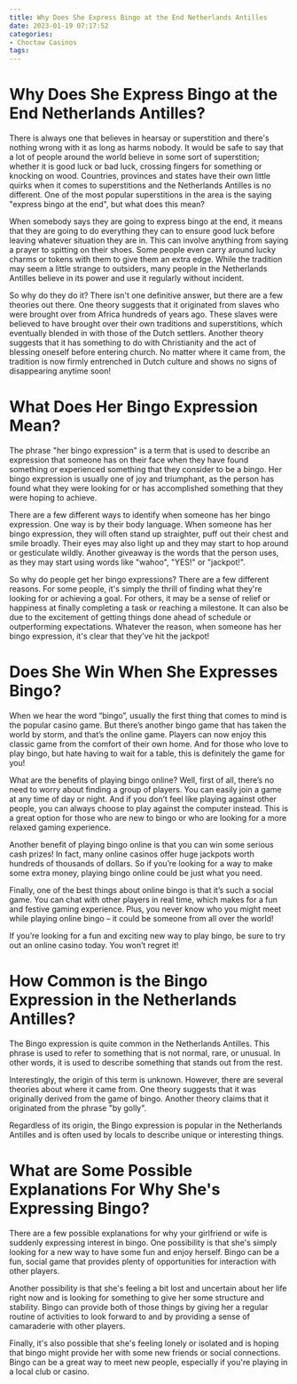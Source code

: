 ```yaml
---
title: Why Does She Express Bingo at the End Netherlands Antilles
date: 2023-01-19 07:17:52
categories:
- Choctaw Casinos
tags:
---
```



#  Why Does She Express Bingo at the End Netherlands Antilles?

There is always one that believes in hearsay or superstition and there's nothing wrong with it as long as harms nobody. It would be safe to say that a lot of people around the world believe in some sort of superstition; whether it is good luck or bad luck, crossing fingers for something or knocking on wood. Countries, provinces and states have their own little quirks when it comes to superstitions and the Netherlands Antilles is no different. One of the most popular superstitions in the area is the saying "express bingo at the end", but what does this mean?

When somebody says they are going to express bingo at the end, it means that they are going to do everything they can to ensure good luck before leaving whatever situation they are in. This can involve anything from saying a prayer to spitting on their shoes. Some people even carry around lucky charms or tokens with them to give them an extra edge. While the tradition may seem a little strange to outsiders, many people in the Netherlands Antilles believe in its power and use it regularly without incident.

So why do they do it? There isn't one definitive answer, but there are a few theories out there. One theory suggests that it originated from slaves who were brought over from Africa hundreds of years ago. These slaves were believed to have brought over their own traditions and superstitions, which eventually blended in with those of the Dutch settlers. Another theory suggests that it has something to do with Christianity and the act of blessing oneself before entering church. No matter where it came from, the tradition is now firmly entrenched in Dutch culture and shows no signs of disappearing anytime soon!

#  What Does Her Bingo Expression Mean?

The phrase "her bingo expression" is a term that is used to describe an expression that someone has on their face when they have found something or experienced something that they consider to be a bingo. Her bingo expression is usually one of joy and triumphant, as the person has found what they were looking for or has accomplished something that they were hoping to achieve.

There are a few different ways to identify when someone has her bingo expression. One way is by their body language. When someone has her bingo expression, they will often stand up straighter, puff out their chest and smile broadly. Their eyes may also light up and they may start to hop around or gesticulate wildly. Another giveaway is the words that the person uses, as they may start using words like "wahoo", "YES!" or "jackpot!".

So why do people get her bingo expressions? There are a few different reasons. For some people, it's simply the thrill of finding what they're looking for or achieving a goal. For others, it may be a sense of relief or happiness at finally completing a task or reaching a milestone. It can also be due to the excitement of getting things done ahead of schedule or outperforming expectations. Whatever the reason, when someone has her bingo expression, it's clear that they've hit the jackpot!

#  Does She Win When She Expresses Bingo? 

When we hear the word “bingo”, usually the first thing that comes to mind is the popular casino game. But there’s another bingo game that has taken the world by storm, and that’s the online game. Players can now enjoy this classic game from the comfort of their own home. And for those who love to play bingo, but hate having to wait for a table, this is definitely the game for you!

What are the benefits of playing bingo online? Well, first of all, there’s no need to worry about finding a group of players. You can easily join a game at any time of day or night. And if you don’t feel like playing against other people, you can always choose to play against the computer instead. This is a great option for those who are new to bingo or who are looking for a more relaxed gaming experience.

Another benefit of playing bingo online is that you can win some serious cash prizes! In fact, many online casinos offer huge jackpots worth hundreds of thousands of dollars. So if you’re looking for a way to make some extra money, playing bingo online could be just what you need.

Finally, one of the best things about online bingo is that it’s such a social game. You can chat with other players in real time, which makes for a fun and festive gaming experience. Plus, you never know who you might meet while playing online bingo – it could be someone from all over the world!

If you’re looking for a fun and exciting new way to play bingo, be sure to try out an online casino today. You won’t regret it!

#  How Common is the Bingo Expression in the Netherlands Antilles? 

The Bingo expression is quite common in the Netherlands Antilles. This phrase is used to refer to something that is not normal, rare, or unusual. In other words, it is used to describe something that stands out from the rest.

Interestingly, the origin of this term is unknown. However, there are several theories about where it came from. One theory suggests that it was originally derived from the game of bingo. Another theory claims that it originated from the phrase "by golly".

Regardless of its origin, the Bingo expression is popular in the Netherlands Antilles and is often used by locals to describe unique or interesting things.

#  What are Some Possible Explanations For Why She's Expressing Bingo?

There are a few possible explanations for why your girlfriend or wife is suddenly expressing interest in bingo. One possibility is that she's simply looking for a new way to have some fun and enjoy herself. Bingo can be a fun, social game that provides plenty of opportunities for interaction with other players.

Another possibility is that she's feeling a bit lost and uncertain about her life right now and is looking for something to give her some structure and stability. Bingo can provide both of those things by giving her a regular routine of activities to look forward to and by providing a sense of camaraderie with other players.

Finally, it's also possible that she's feeling lonely or isolated and is hoping that bingo might provide her with some new friends or social connections. Bingo can be a great way to meet new people, especially if you're playing in a local club or casino.